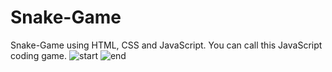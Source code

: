 # Snake-Game
Snake-Game using HTML, CSS and JavaScript.
You can call this JavaScript coding game.
![start](https://user-images.githubusercontent.com/70888716/118442533-58a8a200-b708-11eb-96cc-6837c019b9c2.png)
![end](https://user-images.githubusercontent.com/70888716/118442551-5c3c2900-b708-11eb-8093-863a3cc4b623.png)
